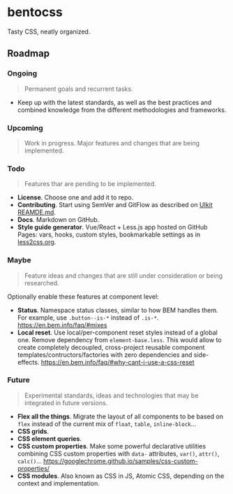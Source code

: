 # bentocss

Tasty CSS, neatly organized.

## Roadmap

### Ongoing

> Permanent goals and recurrent tasks.

- Keep up with the latest standards, as well as the best practices and combined knowledge from the different methodologies and frameworks.

### Upcoming

> Work in progress. Major features and changes that are being implemented. 

### Todo

> Features thar are pending to be implemented.

- **License**. Choose one and add it to repo.
- **Contributing**. Start using SemVer and GitFlow as described on [UIkit REAMDE.md](https://github.com/uikit/uikit/blob/de26176a504661a2cddb859f8b1c2c2a992fe914/README.md).
- **Docs**. Markdown on GitHub.
- **Style guide generator**. Vue/React + Less.js app hosted on GitHub Pages: vars, hooks, custom styles, bookmarkable settings as in [less2css.org](http://less2css.org/).

### Maybe

> Feature ideas and changes that are still under consideration or being researched.

Optionally enable these features at component level:

- **Status**. Namespace status classes, similar to how BEM handles them. For example, use `.button--is-*` instead of `.is-*`. <https://en.bem.info/faq/#mixes>
- **Local reset**. Use local/per-component reset styles instead of a global one. Remove dependency from `element-base.less`. This would allow to create completely decoupled, cross-project reusable component templates/contructors/factories with zero dependencies and side-effects. <https://en.bem.info/faq/#why-cant-i-use-a-css-reset> 

### Future

> Experimental standards, ideas and technologies that may be integrated in future versions.

- **Flex all the things**. Migrate the layout of all components to be based on `flex` instead of the current mix of `float`, `table`, `inline-block`...
- **CSS grids**.
- **CSS element queries**.
- **CSS custom properties**. Make some powerful declarative utilities combining CSS custom properties with `data-` attributes, `var()`, `attr()`, `calc()`... <https://googlechrome.github.io/samples/css-custom-properties/>
- **CSS modules**. Also known as CSS in JS, Atomic CSS, depending on the context and implementation.